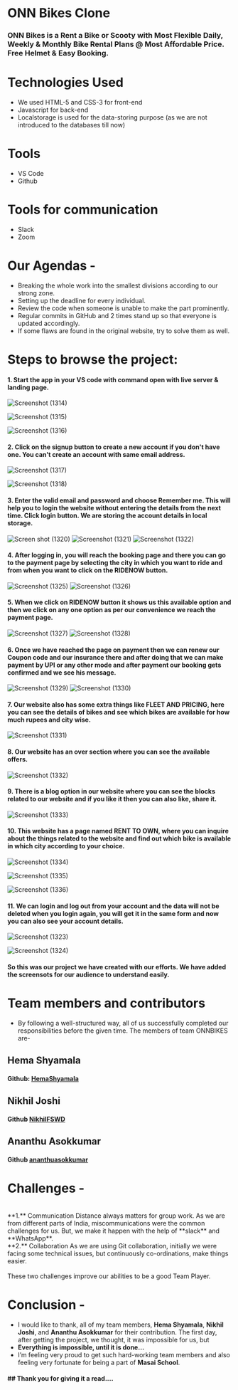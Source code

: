 # ONN Bikes Clone
### ONN Bikes is a Rent a Bike or Scooty with Most Flexible Daily, Weekly & Monthly Bike Rental Plans @ Most Affordable Price. Free Helmet & Easy Booking.

# Technologies Used
* We used HTML-5 and CSS-3 for front-end
* Javascript for back-end
* Localstorage is used for the data-storing purpose (as we are not introduced to the databases till now)

# Tools 
* VS Code
* Github

# Tools for communication
* Slack
* Zoom

# Our Agendas - 
* Breaking the whole work into the smallest divisions according to our strong zone.
* Setting up the deadline for every individual.
* Review the code when someone is unable to make the part prominently.
* Regular commits in GitHub and 2 times stand up so that everyone is updated accordingly.
* If some flaws are found in the original website, try to solve them as well.

# Steps to browse the project:

#### 1.  Start the app in your VS code with command open with live server & landing page.
![Screenshot (1314)](https://github.com/shivam-singh-au17/project_oonbikes/blob/shivam/IMG_FILE/contact/Screenshot%20(1314).png?raw=true)

![Screenshot (1315)](https://github.com/shivam-singh-au17/project_oonbikes/blob/shivam/IMG_FILE/contact/Screenshot%20(1315).png?raw=true)

![Screenshot (1316)](https://github.com/shivam-singh-au17/project_oonbikes/blob/shivam/IMG_FILE/contact/Screenshot%20(1316).png?raw=true)


#### 2.  Click on the signup button to create a new account if you don't have one. You can't create an account with same email address.
![Screenshot (1317)](https://github.com/shivam-singh-au17/project_oonbikes/blob/shivam/IMG_FILE/contact/Screenshot%20(1317).png?raw=true)

![Screenshot (1318)](https://github.com/shivam-singh-au17/project_oonbikes/blob/shivam/IMG_FILE/contact/Screenshot%20(1318).png?raw=true)


#### 3.  Enter the valid email and password and choose Remember me. This will help you to login the website without entering the details from the next time. Click login button. We are storing the account details in local storage.
![Screen shot (1320)](https://github.com/shivam-singh-au17/project_oonbikes/blob/shivam/IMG_FILE/contact/Screenshot%20(1320).png?raw=true)
![Screenshot (1321)](https://github.com/shivam-singh-au17/project_oonbikes/blob/shivam/IMG_FILE/contact/Screenshot%20(1321).png?raw=true)
![Screenshot (1322)](https://github.com/shivam-singh-au17/project_oonbikes/blob/shivam/IMG_FILE/contact/Screenshot%20(1322).png?raw=true)


#### 4.  After logging in, you will reach the booking page and there you can go to the payment page by selecting the city in which you want to ride and from when you want to click on the RIDENOW button.
![Screenshot (1325)](https://github.com/shivam-singh-au17/project_oonbikes/blob/shivam/IMG_FILE/contact/Screenshot%20(1325).png?raw=true)
![Screenshot (1326)](https://github.com/shivam-singh-au17/project_oonbikes/blob/shivam/IMG_FILE/contact/Screenshot%20(1326).png?raw=true)


#### 5.  When we click on RIDENOW button it shows us this available option and then we click on any one option as per our convenience we reach the payment page.
![Screenshot (1327)](https://github.com/shivam-singh-au17/project_oonbikes/blob/shivam/IMG_FILE/contact/Screenshot%20(1327).png?raw=true)
![Screenshot (1328)](https://github.com/shivam-singh-au17/project_oonbikes/blob/shivam/IMG_FILE/contact/Screenshot%20(1328).png?raw=true)


#### 6.  Once we have reached the page on payment then we can renew our Coupon code and our insurance there and after doing that we can make payment by UPI or any other mode and after payment our booking gets confirmed and we see his message.
![Screenshot (1329)](https://github.com/shivam-singh-au17/project_oonbikes/blob/shivam/IMG_FILE/contact/Screenshot%20(1329).png?raw=true)
![Screenshot (1330)](https://github.com/shivam-singh-au17/project_oonbikes/blob/shivam/IMG_FILE/contact/Screenshot%20(1330).png?raw=true)



#### 7.  Our website also has some extra things like FLEET AND PRICING, here you can see the details of bikes and see which bikes are available for how much rupees and city wise.
![Screenshot (1331)](https://github.com/shivam-singh-au17/project_oonbikes/blob/shivam/IMG_FILE/contact/Screenshot%20(1331).png?raw=true)



#### 8. Our website has an over section where you can see the available offers.
![Screenshot (1332)](https://github.com/shivam-singh-au17/project_oonbikes/blob/shivam/IMG_FILE/contact/Screenshot%20(1332).png?raw=true)



#### 9. There is a blog option in our website where you can see the blocks related to our website and if you like it then you can also like, share it.

![Screenshot (1333)](https://github.com/shivam-singh-au17/project_oonbikes/blob/shivam/IMG_FILE/contact/Screenshot%20(1333).png?raw=true)

#### 10. This website has a page named RENT TO OWN, where you can inquire about the things related to the website and find out which bike is available in which city according to your choice.
![Screenshot (1334)](https://github.com/shivam-singh-au17/project_oonbikes/blob/shivam/IMG_FILE/contact/Screenshot%20(1334).png?raw=true)

![Screenshot (1335)](https://github.com/shivam-singh-au17/project_oonbikes/blob/shivam/IMG_FILE/contact/Screenshot%20(1335).png?raw=true)

![Screenshot (1336)](https://github.com/shivam-singh-au17/project_oonbikes/blob/shivam/IMG_FILE/contact/Screenshot%20(1336).png?raw=true)

#### 11. We can login and log out from your account and the data will not be deleted when you login again, you will get it in the same form and now you can also see your account details.
![Screenshot (1323)](https://github.com/shivam-singh-au17/project_oonbikes/blob/shivam/IMG_FILE/contact/Screenshot%20(1323).png?raw=true)

![Screenshot (1324)](https://github.com/shivam-singh-au17/project_oonbikes/blob/shivam/IMG_FILE/contact/Screenshot%20(1324).png?raw=true)

#### So this was our project we have created with our efforts. We have added the screensots for our audience to understand easily.

# Team members and contributors
* By following a well-structured way, all of us successfully completed our responsibilities before the given time. The members of team ONNBIKES are-
## Hema Shyamala
#### Github: [HemaShyamala](https://github.com/HemaShyamala)
## Nikhil Joshi
#### Github [NikhilFSWD](https://github.com/NikhilFSWD)
## Ananthu Asokkumar
#### Github [ananthuasokkumar](https://github.com/ananthuasokkumar)

# Challenges -
<br>
**1.** Communication
Distance always matters for group work. As we are from different parts of India, miscommunications were the common challenges for us. But, we make it happen with the help of **slack** and **WhatsApp**.
<br>
**2.** Collaboration
As we are using Git collaboration, initially we were facing some technical issues, but continuously co-ordinations, make things easier. <br> <br>
These two challenges improve our abilities to be a good Team Player.


# Conclusion -
* I would like to thank, all of my team members, **Hema Shyamala**, **Nikhil Joshi**, and **Ananthu Asokkumar** for their contribution. The first day, after getting the project, we thought, it was impossible for us, but <br>
* **Everything is impossible, until it is done…** <br>
* I’m feeling very proud to get such hard-working team members and also feeling very fortunate for being a part of **Masai School**.

#### ## Thank you for giving it a read....
